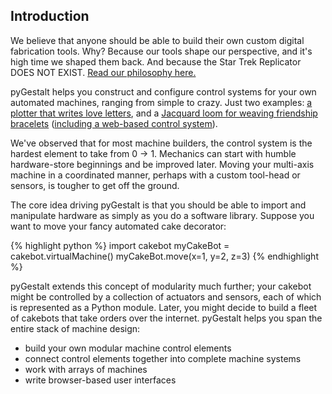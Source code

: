 ## Introduction

We believe that anyone should be able to build their own custom digital fabrication tools. Why? Because our tools shape our perspective, and it's high time we shaped them back. And because the Star Trek Replicator DOES NOT EXIST. [Read our philosophy here.](/pages/philosophy.md)

pyGestalt helps you construct and configure control systems for your own automated machines, ranging from simple to crazy. Just two examples: [a plotter that writes love letters](https://vimeo.com/12068389), and a [Jacquard loom for weaving friendship bracelets](https://vimeo.com/70206561) ([including a web-based control system](http://www.friendshiploom.com)). 

We've observed that for most machine builders, the control system is the hardest element to take from 0 -> 1. Mechanics can start with humble hardware-store beginnings and be improved later. Moving your multi-axis machine in a coordinated manner, perhaps with a custom tool-head or sensors, is tougher to get off the ground.

The core idea driving pyGestalt is that you should be able to import and manipulate hardware as simply as you do a software library. Suppose you want to move your fancy automated cake decorator:


{% highlight python %}
import cakebot
myCakeBot = cakebot.virtualMachine()
myCakeBot.move(x=1, y=2, z=3)
{% endhighlight %}

pyGestalt extends this concept of modularity much further; your cakebot might be controlled by a collection of actuators and sensors, each of which is represented as a Python module. Later, you might decide to build a fleet of cakebots that take orders over the internet. pyGestalt helps you span the entire stack of machine design:
* build your own modular machine control elements
* connect control elements together into complete machine systems
* work with arrays of machines
* write browser-based user interfaces